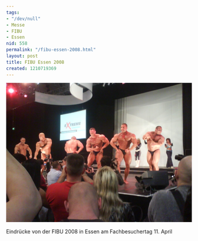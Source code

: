 ```yaml
---
tags:
- "/dev/null"
- Messe
- FIBU
- Essen
nid: 558
permalink: "/fibu-essen-2008.html"
layout: post
title: FIBU Essen 2008
created: 1210719369
---
```

<img src="/assets/imgs/dsc00151.jpg"  alt="FIBU Essen 2008" />
<p>Eindrücke von der FIBU 2008 in Essen am Fachbesuchertag 11. April</p>
